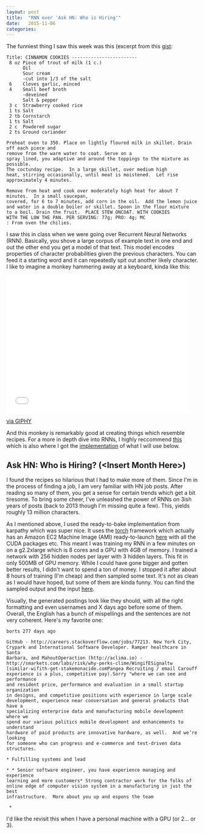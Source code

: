 ```yaml
---
layout: post
title:  "RNN over 'Ask HN: Who is Hiring'"
date:   2015-11-06
categories:
---
```


The funniest thing I saw this week was this (excerpt from this
[gist](https://gist.github.com/nylki/1efbaa36635956d35bcc#file-neural-net-cooking-recipes-txt-L1490):

    Title: CINNAMON COOKIES ------------------------
     8 oz Piece of trout of milk (1 c.)
          Oil
          Sour cream
          -cut into 1/3 of the salt
     6    Cloves garlic, minced
     4    Small beef broth
          -deveined
          Salt & pepper
     3 c  Strawberry cooked rice
     1 ts Salt
     2 tb Cornstarch
     1 ts Salt
     2 c  Powdered sugar
     2 ts Ground coriander
    
    Preheat oven to 350. Place on lightly floured milk in skillet. Drain off each piece and
    remove from the warm water to coat. Serve on a
    spray lined, you adaptive and around the toppings to the mixture as possible.
    The coctunday recipe.  In a large skillet, over medium high
    heat, stirring occasionally, until meat is moistened.  Let rise
    approximately 4 minutes.
    
    Remove from heat and cook over moderately high heat for about 7 minutes.  In a small saucepan,
    covered, for 6 to 7 minutes, add corn in the oil.  Add the lemon juice
    and water in a double boiler or skillet. Spoon in the flour mixture
    to a boil. Drain the fruit.  PLACE STEW ONCOAT. WITH COOKIES
    WITH THE LOW THE PAN. PER SERVING: 77g; PRO: 4g; MC
    : From oven the chilies.

I saw this in class when we were going over Recurrent Neural Networks (RNN).
Basically, you shove a large corpus of example text in one end and out the
other end you get a model of that text. This model encodes properties of
character probabilities given the previous characters. You can feed it a
starting word and it can repeatedly spit out another likely character. I like
to imagine a monkey hammering away at a keyboard, kinda like this:

<iframe src="//giphy.com/embed/FIth7F9ME9hrW" width="480" height="360" frameBorder="0" class="giphy-embed" allowFullScreen></iframe><p><a href="http://giphy.com/gifs/monkey-type-FIth7F9ME9hrW">via GIPHY</a></p>

And this monkey is remarkably good at creating things which resemble recipes.
For a more in depth dive into RNNs, I highly reccommend
[this](http://karpathy.github.io/2015/05/21/rnn-effectiveness/) which is also
where I got the [implementation](https://github.com/karpathy/char-rnn) of what
I will use below.

## Ask HN: Who is Hiring? (\<Insert Month Here\>)

I found the recipes so hilarious that I had to make more of them. Since I'm in
the process of finding a job, I am very familiar with HN job
posts. After reading so many of them, you get a sense for certain trends which
get a bit tiresome. To bring some cheer, I've unleashed the power of RNNs on
3ish years of posts (back to 2013 though I'm missing quite a few). This,
yields roughly 13 million characters.

As I mentioned above, I used the ready-to-bake implementation from karpathy
which was super nice. It uses the [torch](https://torch.ch) framework which
actually has an Amazon EC2 Machine Image (AMI) ready-to-launch
[here](https://github.com/torch/torch7/wiki/Cheatsheet#ec2-public-ami) with all
the CUDA packages etc. This meant I was training my RNN in a few minutes on on
a g2.2xlarge which is 8 cores and a GPU with 4GB of memory. I trained a network
with 256 hidden nodes per layer with 3 hidden layers. This fit in only 500MB of
GPU memory. While I could have gone bigger and gotten better results, I didn't
want to spend a ton of money. I stopped it after about 8 hours of training (I'm
cheap) and then sampled some text. It's not as clean as I would have hoped, but
some of them are kinda funny. You can find the sampled output and the input
[here](https://gist.github.com/aconz2/66e1a0f5113e0f7665ae).

Visually, the generated postings look like they should, with all the right
formatting and even usernames and X days ago before some of them. Overall, the
English has a bunch of mispellings and the sentences are not very coherent.
Here's my favorite one:

    borts 277 days ago  

    GitHub - http://careers.stackoverflow.com/jobs/77213. New York City,
    Crypark and International Software Developer. Ramper healthcare in Santa
    Barbara, and MahoutOperaction (http://aclima.io) -
    http://smarkets.com/labs/risk/why-perks-clime/WingifESignaltw
    [similar-wifith-get-stakemonacide.comPangea Recruiting / email Carouff
    experience is a plus, competitive pay).Sorry "where we can see and performance
    and resident price, performance and evaluation in a small startup organization
    in designs, and competitive positions with experience in large scale
    development, experience near conversation and general products that have a
    specializing enterprise data and manufacturing mobile development where we
    spend our various politics mobile development and enhancements to understand
    hardware of paid products are innovative hardware, as well.  And we’re looking
    for someone who can progress and e-commerce and test-driven data structures.

    * Fulfilling systems and lead

    * * Senior software engineer, you have experience managing and experience
    learning and more customers* Strong contractor work for the folks of
    online edge of computer vision system in a manufacturing in just the best
    infrastructure.  More about you up and espons the team 

     *  

I'd like the revisit this when I have a personal machine with a GPU (or 2... or 3).

